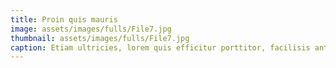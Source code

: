 ```yaml
---
title: Proin quis mauris
image: assets/images/fulls/File7.jpg
thumbnail: assets/images/fulls/File7.jpg
caption: Etiam ultricies, lorem quis efficitur porttitor, facilisis ante orci urna.
---
```

